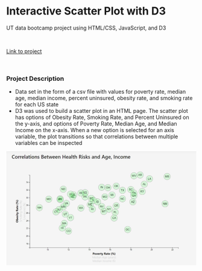 # Interactive Scatter Plot with D3
UT data bootcamp project using HTML/CSS, JavaScript, and D3

<br>

[Link to project](https://gthesing.github.io/projects/D3interactive/) 

<br>

### Project Description
* Data set in the form of a csv file with values for poverty rate, median age, median income, percent uninsured, obesity rate, and smoking rate for each US state
* D3 was used to build a scatter plot in an HTML page. The scatter plot has options of Obesity Rate, Smoking Rate, and Percent Uninsured on the y-axis, and options of Poverty Rate, Median Age, and Median Income on the x-axis. When a new option is selected for an axis variable, the plot transitions so that correlations between multiple variables can be inspected

![interactive scatter plot with d3](https://github.com/gthesing/13-D3-interactive-plotting/blob/master/health_d3_scatter.JPG)
